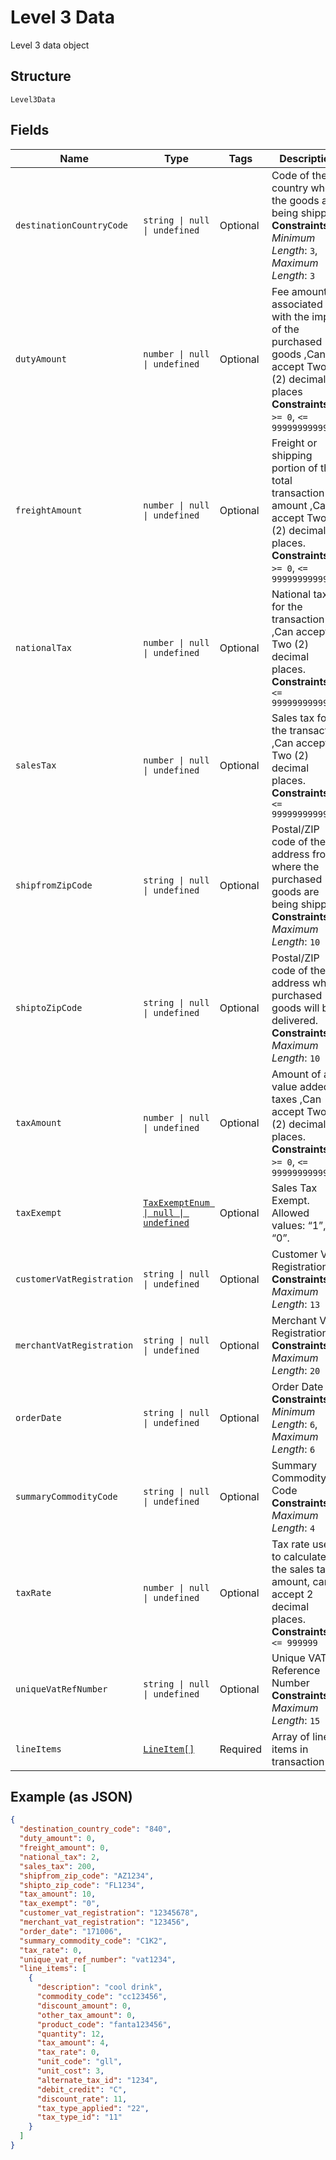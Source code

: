 
# Level 3 Data

Level 3 data object

## Structure

`Level3Data`

## Fields

| Name | Type | Tags | Description |
|  --- | --- | --- | --- |
| `destinationCountryCode` | `string \| null \| undefined` | Optional | Code of the country where the goods are being shipped.<br>**Constraints**: *Minimum Length*: `3`, *Maximum Length*: `3` |
| `dutyAmount` | `number \| null \| undefined` | Optional | Fee amount associated with the import of the purchased goods ,Can accept Two (2) decimal places<br>**Constraints**: `>= 0`, `<= 99999999999999` |
| `freightAmount` | `number \| null \| undefined` | Optional | Freight or shipping portion of the total transaction amount ,Can accept Two (2) decimal places.<br>**Constraints**: `>= 0`, `<= 99999999999999` |
| `nationalTax` | `number \| null \| undefined` | Optional | National tax for the transaction ,Can accept Two (2) decimal places.<br>**Constraints**: `<= 999999999999` |
| `salesTax` | `number \| null \| undefined` | Optional | Sales tax for the transaction ,Can accept Two (2) decimal places.<br>**Constraints**: `<= 999999999999` |
| `shipfromZipCode` | `string \| null \| undefined` | Optional | Postal/ZIP code of the address from where the purchased goods are being shipped.<br>**Constraints**: *Maximum Length*: `10` |
| `shiptoZipCode` | `string \| null \| undefined` | Optional | Postal/ZIP code of the address where purchased goods will be delivered.<br>**Constraints**: *Maximum Length*: `10` |
| `taxAmount` | `number \| null \| undefined` | Optional | Amount of any value added taxes ,Can accept Two (2) decimal places.<br>**Constraints**: `>= 0`, `<= 99999999999` |
| `taxExempt` | [`TaxExemptEnum \| null \| undefined`](../../doc/models/tax-exempt-enum.md) | Optional | Sales Tax Exempt. Allowed values: “1”, “0”. |
| `customerVatRegistration` | `string \| null \| undefined` | Optional | Customer VAT Registration<br>**Constraints**: *Maximum Length*: `13` |
| `merchantVatRegistration` | `string \| null \| undefined` | Optional | Merchant VAT Registration<br>**Constraints**: *Maximum Length*: `20` |
| `orderDate` | `string \| null \| undefined` | Optional | Order Date<br>**Constraints**: *Minimum Length*: `6`, *Maximum Length*: `6` |
| `summaryCommodityCode` | `string \| null \| undefined` | Optional | Summary Commodity Code<br>**Constraints**: *Maximum Length*: `4` |
| `taxRate` | `number \| null \| undefined` | Optional | Tax rate used to calculate the sales tax amount, can accept 2 decimal places.<br>**Constraints**: `<= 999999` |
| `uniqueVatRefNumber` | `string \| null \| undefined` | Optional | Unique VAT Reference Number<br>**Constraints**: *Maximum Length*: `15` |
| `lineItems` | [`LineItem[]`](../../doc/models/line-item.md) | Required | Array of line items in transaction |

## Example (as JSON)

```json
{
  "destination_country_code": "840",
  "duty_amount": 0,
  "freight_amount": 0,
  "national_tax": 2,
  "sales_tax": 200,
  "shipfrom_zip_code": "AZ1234",
  "shipto_zip_code": "FL1234",
  "tax_amount": 10,
  "tax_exempt": "0",
  "customer_vat_registration": "12345678",
  "merchant_vat_registration": "123456",
  "order_date": "171006",
  "summary_commodity_code": "C1K2",
  "tax_rate": 0,
  "unique_vat_ref_number": "vat1234",
  "line_items": [
    {
      "description": "cool drink",
      "commodity_code": "cc123456",
      "discount_amount": 0,
      "other_tax_amount": 0,
      "product_code": "fanta123456",
      "quantity": 12,
      "tax_amount": 4,
      "tax_rate": 0,
      "unit_code": "gll",
      "unit_cost": 3,
      "alternate_tax_id": "1234",
      "debit_credit": "C",
      "discount_rate": 11,
      "tax_type_applied": "22",
      "tax_type_id": "11"
    }
  ]
}
```


